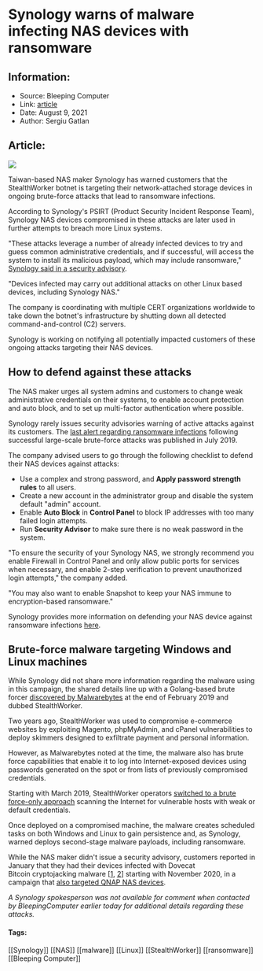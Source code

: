 # Synology warns of malware infecting NAS devices with ransomware
### 

## Information:
+ Source: Bleeping Computer
+ Link: [article](https://www.bleepingcomputer.com/news/security/synology-warns-of-malware-infecting-nas-devices-with-ransomware/)
+ Date: August 9, 2021
+ Author: Sergiu Gatlan


## Article:
![](https://www.bleepstatic.com/content/hl-images/2021/08/09/Synology__headpic.jpg)


Taiwan-based NAS maker Synology has warned customers that the StealthWorker botnet is targeting their network-attached storage devices in ongoing brute-force attacks that lead to ransomware infections.


According to Synology's PSIRT (Product Security Incident Response Team), Synology NAS devices compromised in these attacks are later used in further attempts to breach more Linux systems.



"These attacks leverage a number of already infected devices to try and guess common administrative credentials, and if successful, will access the system to install its malicious payload, which may include ransomware," [Synology said in a security advisory](https://www.synology.com/en-global/company/news/article/BruteForce/Synology%C2%AE%20Investigates%20Ongoing%20Brute-Force%20Attacks%20From%20Botnet).


"Devices infected may carry out additional attacks on other Linux based devices, including Synology NAS."


The company is coordinating with multiple CERT organizations worldwide to take down the botnet's infrastructure by shutting down all detected command-and-control (C2) servers.


Synology is working on notifying all potentially impacted customers of these ongoing attacks targeting their NAS devices.


How to defend against these attacks
-----------------------------------


The NAS maker urges all system admins and customers to change weak administrative credentials on their systems, to enable account protection and auto block, and to set up multi-factor authentication where possible.


Synology rarely issues security advisories warning of active attacks against its customers. The [last alert regarding ransomware infections](https://www.synology.com/en-global/company/news/article/2019JulyRansomware/Synology%C2%AE%20Urges%20All%20Users%20to%20Take%20Immediate%20Action%20to%20Protect%20Data%20from%20Ransomware%20Attack) following successful large-scale brute-force attacks was published in July 2019.


The company advised users to go through the following checklist to defend their NAS devices against attacks:


* Use a complex and strong password, and **Apply password strength rules** to all users.
* Create a new account in the administrator group and disable the system default "admin" account.
* Enable **Auto Block** in **Control Panel** to block IP addresses with too many failed login attempts.
* Run **Security Advisor** to make sure there is no weak password in the system.


"To ensure the security of your Synology NAS, we strongly recommend you enable Firewall in Control Panel and only allow public ports for services when necessary, and enable 2-step verification to prevent unauthorized login attempts," the company added.


"You may also want to enable Snapshot to keep your NAS immune to encryption-based ransomware."


Synology provides more information on defending your NAS device against ransomware infections [here](http://To%20learn%20more%20about%20ransomware%20attacks,%20please%20visit%20https://www.synology.com/solution/ransomware).




Brute-force malware targeting Windows and Linux machines
--------------------------------------------------------


While Synology did not share more information regarding the malware using in this campaign, the shared details line up with a Golang-based brute forcer [discovered by Malwarebytes](https://blog.malwarebytes.com/threat-analysis/2019/02/new-golang-brute-forcer-discovered-amid-rise-e-commerce-attacks/) at the end of February 2019 and dubbed StealthWorker.


Two years ago, StealthWorker was used to compromise e-commerce websites by exploiting Magento, phpMyAdmin, and cPanel vulnerabilities to deploy skimmers designed to exfiltrate payment and personal information.


However, as Malwarebytes noted at the time, the malware also has brute force capabilities that enable it to log into Internet-exposed devices using passwords generated on the spot or from lists of previously compromised credentials.


Starting with March 2019, StealthWorker operators [switched to a brute force-only approach](https://www.bleepingcomputer.com/news/security/stealthworker-malware-uses-windows-linux-bots-to-hack-websites/) scanning the Internet for vulnerable hosts with weak or default credentials.


Once deployed on a compromised machine, the malware creates scheduled tasks on both Windows and Linux to gain persistence and, as Synology, warned deploys second-stage malware payloads, including ransomware. 


While the NAS maker didn't issue a security advisory, customers reported in January that they had their devices infected with Dovecat Bitcoin cryptojacking malware [[1](https://community.synology.com/enu/forum/1/post/139611), [2](https://www.synology-forum.de/threads/bitcoin-miner-dovecat-webstation-malware.110837/)] starting with November 2020, in a campaign that [also targeted QNAP NAS devices](https://www.bleepingcomputer.com/news/security/qnap-warns-users-to-secure-nas-devices-against-dovecat-malware/).


*A Synology spokesperson was not available for comment when contacted by BleepingComputer earlier today for additional details regarding these attacks.*




#### Tags:
[[Synology]] [[NAS]] [[malware]] [[Linux]] [[StealthWorker]] [[ransomware]] [[Bleeping Computer]]

